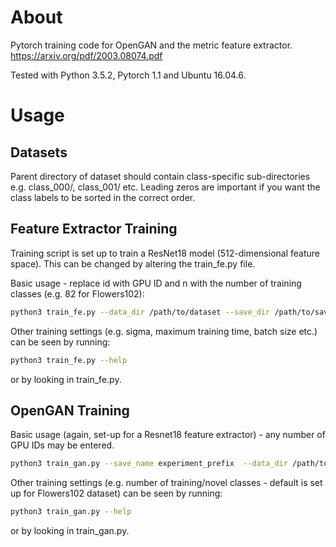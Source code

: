 # About

Pytorch training code for OpenGAN and the metric feature extractor.
https://arxiv.org/pdf/2003.08074.pdf

Tested with Python 3.5.2, Pytorch 1.1 and Ubuntu 16.04.6.

# Usage
## Datasets
Parent directory of dataset should contain class-specific sub-directories e.g. class_000/, class_001/ etc.
Leading zeros are important if you want the class labels to be sorted in the correct order.

## Feature Extractor Training
Training script is set up to train a ResNet18 model (512-dimensional feature space). This can be changed by altering the train_fe.py file.

Basic usage - replace id with GPU ID and n with the number of training classes (e.g. 82 for Flowers102):
```bash
python3 train_fe.py --data_dir /path/to/dataset --save_dir /path/to/save/directory --gpu_id id  --num_classes n
```
Other training settings (e.g. sigma, maximum training time, batch size etc.) can be seen by running:
```bash
python3 train_fe.py --help
```
or by looking in train_fe.py.

## OpenGAN Training
Basic usage (again, set-up for a Resnet18 feature extractor) - any number of GPU IDs may be entered.
```bash
python3 train_gan.py --save_name experiment_prefix  --data_dir /path/to/dataset --save_dir /path/to/save/directory --fe_model /path/to/feature/extractor/model.pt --gpu_ids id1 id2 id3 id4  --batch_size 48
```
Other training settings (e.g. number of training/novel classes - default is set up for Flowers102 dataset) can be seen by running:
```bash
python3 train_gan.py --help
```
or by looking in train_gan.py.


